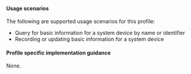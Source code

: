 #### Usage scenarios

The following are supported usage scenarios for this profile:

- Query for basic information for a system device by name or identifier
- Recording or updating basic information for a system device 


#### Profile specific implementation guidance
None.

